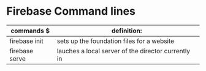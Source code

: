 # Firebase Command lines

|                commands  $                   |                   definition:                              |
|----------------------------------------------|------------------------------------------------------------|
|  firebase init                               |    sets up the foundation files for a website              |
|  firebase serve                              |    lauches a local server of the director currently in     |
